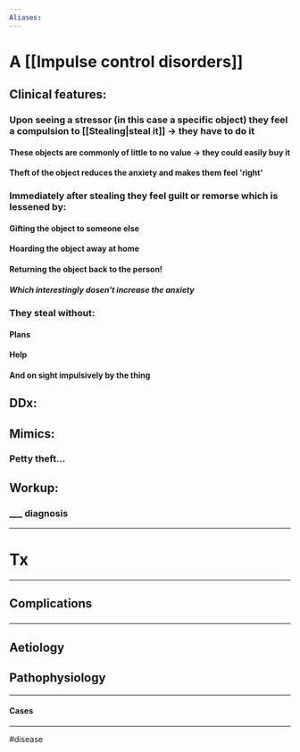 ```yaml
---
Aliases:
---
```

# A [[Impulse control disorders]]
## Clinical features:
### Upon seeing a stressor (in this case a specific object) they feel a compulsion to [[Stealing|steal it]] -> they have to do it
#### These objects are commonly of little to no value -> they could easily buy it
#### Theft of the object **reduces the anxiety and makes them feel 'right'**
### Immediately after stealing they feel guilt or remorse which is lessened by:
#### Gifting the object to someone else
#### Hoarding the object away at home
#### Returning the object back to the person!
##### Which interestingly dosen't increase the anxiety
### They steal without:
#### Plans
#### Help
#### And on sight impulsively by the thing
## DDx:
###
## Mimics:
### Petty theft...
## Workup:
### ___ diagnosis
---
# Tx

---
## Complications
###

---
## Aetiology
## Pathophysiology

---
#### Cases


---
#disease 